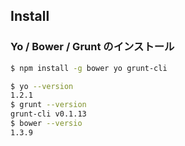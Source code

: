 ## Install

### Yo / Bower / Grunt のインストール  <!-- .element: class="fragment roll-in highlight-blue" -->

~~~bash
$ npm install -g bower yo grunt-cli

$ yo --version
1.2.1
$ grunt --version
grunt-cli v0.1.13
$ bower --versio
1.3.9
~~~
<!-- .element: class="fragment roll-in" -->
